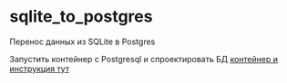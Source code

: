 # sqlite_to_postgres
Перенос данных из SQLite в Postgres


Запустить контейнер с Postgresql и спроектировать БД [контейнер и инструкция тут](https://github.com/wiky-avis/psql-container.git)
